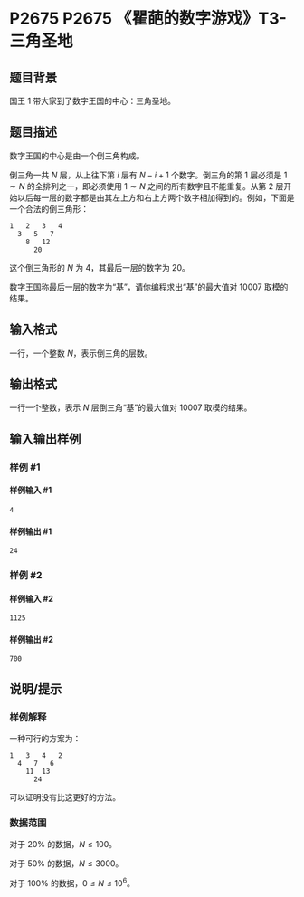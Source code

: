 # P2675 P2675 《瞿葩的数字游戏》T3-三角圣地

## 题目背景

国王 1 带大家到了数字王国的中心：三角圣地。

## 题目描述

数字王国的中心是由一个倒三角构成。

倒三角一共 $N$ 层，从上往下第 $i$ 层有 $N-i+1$ 个数字。倒三角的第 $1$ 层必须是 $1 \sim N$ 的全排列之一，即必须使用 $1 \sim N$ 之间的所有数字且不能重复。从第 $2$ 层开始以后每一层的数字都是由其左上方和右上方两个数字相加得到的。例如，下面是一个合法的倒三角形：

```plain
1   2   3   4
  3   5   7
    8   12
      20
```

这个倒三角形的 $N$ 为 $4$，其最后一层的数字为 $20$。

数字王国称最后一层的数字为“基”，请你编程求出“基”的最大值对 $10007$ 取模的结果。

## 输入格式

一行，一个整数 $N$，表示倒三角的层数。

## 输出格式

一行一个整数，表示 $N$ 层倒三角“基”的最大值对 $10007$ 取模的结果。

## 输入输出样例

### 样例 #1

#### 样例输入 #1

```
4
```

#### 样例输出 #1

```
24
```

### 样例 #2

#### 样例输入 #2

```
1125
```

#### 样例输出 #2

```
700
```

## 说明/提示

### 样例解释

一种可行的方案为：

```plain
1   3   4   2
  4   7   6
    11  13
      24
```

可以证明没有比这更好的方法。

### 数据范围

对于 $20\%$ 的数据，$N \le 100$。

对于 $50\%$ 的数据，$N \le 3000$。

对于 $100\%$ 的数据，$0 \le N \le {10}^6$。
